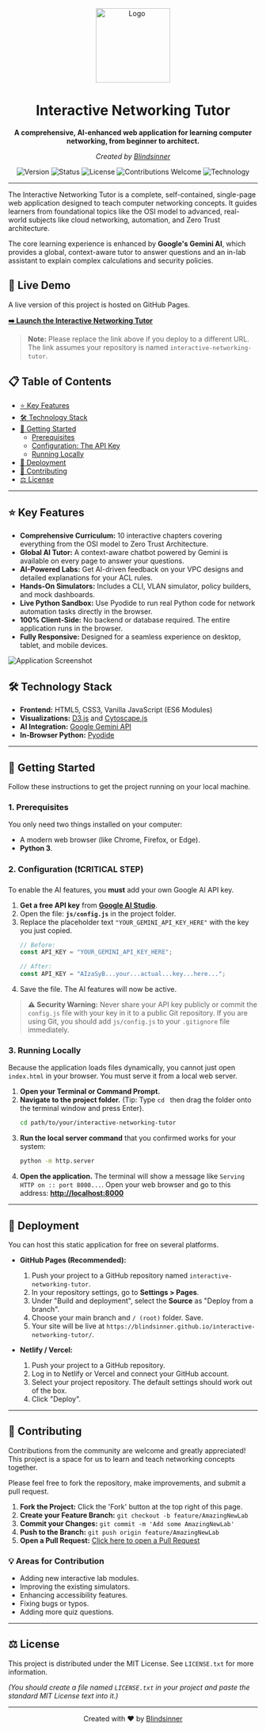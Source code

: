 <div align="center">
  <img src="https://i.imgur.com/uCq2gB1.png" alt="Logo" width="150">
  <h1>Interactive Networking Tutor</h1>
  <p><strong>A comprehensive, AI-enhanced web application for learning computer networking, from beginner to architect.</strong></p>
  <p><em>Created by <a href="https://github.com/Blindsinner">Blindsinner</a></em></p>
</div>

<div align="center">

![Version](https://img.shields.io/badge/version-2.0-blue.svg)
![Status](https://img.shields.io/badge/status-active-success.svg)
![License](https://img.shields.io/badge/license-MIT-green.svg)
![Contributions Welcome](https://img.shields.io/badge/contributions-welcome-brightgreen.svg)
![Technology](https://img.shields.io/static/v1?label=tech&message=HTML5%20|%20CSS3%20|%20JS&color=blueviolet)

</div>

---

The Interactive Networking Tutor is a complete, self-contained, single-page web application designed to teach computer networking concepts. It guides learners from foundational topics like the OSI model to advanced, real-world subjects like cloud networking, automation, and Zero Trust architecture.

The core learning experience is enhanced by **Google's Gemini AI**, which provides a global, context-aware tutor to answer questions and an in-lab assistant to explain complex calculations and security policies.

## 🚀 Live Demo

A live version of this project is hosted on GitHub Pages.

**[➡️ Launch the Interactive Networking Tutor](https://blindsinner.github.io/interactive-networking-tutor/)**

> **Note:** Please replace the link above if you deploy to a different URL. The link assumes your repository is named `interactive-networking-tutor`.

## 📋 Table of Contents

- [⭐ Key Features](#-key-features)
- [🛠️ Technology Stack](#️-technology-stack)
- [🏁 Getting Started](#-getting-started)
  - [Prerequisites](#1-prerequisites)
  - [Configuration: The API Key](#2-configuration-critical-step)
  - [Running Locally](#3-running-locally)
- [🚀 Deployment](#-deployment)
- [🤝 Contributing](#-contributing)
- [⚖️ License](#️-license)

---

## ⭐ Key Features

* **Comprehensive Curriculum:** 10 interactive chapters covering everything from the OSI model to Zero Trust Architecture.
* **Global AI Tutor:** A context-aware chatbot powered by Gemini is available on every page to answer your questions.
* **AI-Powered Labs:** Get AI-driven feedback on your VPC designs and detailed explanations for your ACL rules.
* **Hands-On Simulators:** Includes a CLI, VLAN simulator, policy builders, and mock dashboards.
* **Live Python Sandbox:** Use Pyodide to run real Python code for network automation tasks directly in the browser.
* **100% Client-Side:** No backend or database required. The entire application runs in the browser.
* **Fully Responsive:** Designed for a seamless experience on desktop, tablet, and mobile devices.

![Application Screenshot](https://i.imgur.com/WbHj9i2.png)

## 🛠️ Technology Stack

* **Frontend:** HTML5, CSS3, Vanilla JavaScript (ES6 Modules)
* **Visualizations:** [D3.js](https://d3js.org/) and [Cytoscape.js](https://js.cytoscape.org/)
* **AI Integration:** [Google Gemini API](https://ai.google.dev/)
* **In-Browser Python:** [Pyodide](https://pyodide.org/)

---

## 🏁 Getting Started

Follow these instructions to get the project running on your local machine.

### 1. Prerequisites

You only need two things installed on your computer:
* A modern web browser (like Chrome, Firefox, or Edge).
* **Python 3**.

### 2. Configuration (❗CRITICAL STEP)

To enable the AI features, you **must** add your own Google AI API key.

1.  **Get a free API key** from **[Google AI Studio](https://aistudio.google.com/app/apikey)**.
2.  Open the file: **`js/config.js`** in the project folder.
3.  Replace the placeholder text `"YOUR_GEMINI_API_KEY_HERE"` with the key you just copied.
    ```javascript
    // Before:
    const API_KEY = "YOUR_GEMINI_API_KEY_HERE";

    // After:
    const API_KEY = "AIzaSyB...your...actual...key...here...";
    ```
4.  Save the file. The AI features will now be active.

> **⚠️ Security Warning:** Never share your API key publicly or commit the `config.js` file with your key in it to a public Git repository. If you are using Git, you should add `js/config.js` to your `.gitignore` file immediately.

### 3. Running Locally

Because the application loads files dynamically, you cannot just open `index.html` in your browser. You must serve it from a local web server.

1.  **Open your Terminal or Command Prompt.**
2.  **Navigate to the project folder.** (Tip: Type `cd ` then drag the folder onto the terminal window and press Enter).
    ```sh
    cd path/to/your/interactive-networking-tutor
    ```
3.  **Run the local server command** that you confirmed works for your system:
    ```sh
    python -m http.server
    ```
4.  **Open the application.** The terminal will show a message like `Serving HTTP on :: port 8000...`. Open your web browser and go to this address:
    [**http://localhost:8000**](http://localhost:8000)

---

## 🚀 Deployment

You can host this static application for free on several platforms.

* **GitHub Pages (Recommended):**
    1.  Push your project to a GitHub repository named `interactive-networking-tutor`.
    2.  In your repository settings, go to **Settings > Pages**.
    3.  Under "Build and deployment", select the **Source** as "Deploy from a branch".
    4.  Choose your main branch and `/ (root)` folder. Save.
    5.  Your site will be live at `https://blindsinner.github.io/interactive-networking-tutor/`.

* **Netlify / Vercel:**
    1.  Push your project to a GitHub repository.
    2.  Log in to Netlify or Vercel and connect your GitHub account.
    3.  Select your project repository. The default settings should work out of the box.
    4.  Click "Deploy".

---

## 🤝 Contributing

Contributions from the community are welcome and greatly appreciated! This project is a space for us to learn and teach networking concepts together.

Please feel free to fork the repository, make improvements, and submit a pull request.

1.  **Fork the Project:** Click the 'Fork' button at the top right of this page.
2.  **Create your Feature Branch:** `git checkout -b feature/AmazingNewLab`
3.  **Commit your Changes:** `git commit -m 'Add some AmazingNewLab'`
4.  **Push to the Branch:** `git push origin feature/AmazingNewLab`
5.  **Open a Pull Request:** [Click here to open a Pull Request](https://github.com/Blindsinner/interactive-networking-tutor/pulls)

### 💡 Areas for Contribution
* Adding new interactive lab modules.
* Improving the existing simulators.
* Enhancing accessibility features.
* Fixing bugs or typos.
* Adding more quiz questions.

---

## ⚖️ License

This project is distributed under the MIT License. See `LICENSE.txt` for more information.

*(You should create a file named `LICENSE.txt` in your project and paste the standard MIT License text into it.)*

---

<div align="center">
  <p>Created with ❤️ by <a href="https://github.com/Blindsinner">Blindsinner</a></p>
</div>

